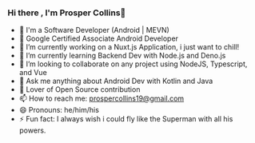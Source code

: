 ### Hi there , I'm Prosper Collins👋

- 👀 I'm a Software Developer (Android | MEVN)
- 👀 Google Certified Associate Android Developer
- 🔭 I’m currently working on a Nuxt.js Application, i just want to chill!
- 🌱 I’m currently learning Backend Dev with Node.js and Deno.js
- 👯 I’m looking to collaborate on any project using NodeJS, Typescript, and Vue
- 💬 Ask me anything about Android Dev with Kotlin and Java
- 👀 Lover of Open Source contribution
- 📫 How to reach me: prospercollins19@gmail.com
- 😄 Pronouns: he/him/his
- ⚡ Fun fact: I always wish i could fly like the Superman with all his powers.

